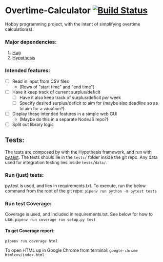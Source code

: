 # Overtime-Calculator [![Build Status](https://travis-ci.org/x10an14/overtime-calculator.svg?branch=master)](https://travis-ci.org/x10an14/overtime-calculator)
Hobby programming project, with the intent of simplifying overtime calculation(s).

### Major dependencies:
1. [Hug](https://github.com/timothycrosley/hug)
2. [Hypothesis](https://github.com/HypothesisWorks/hypothesis-python)

### Intended features:
- [ ] Read in input from CSV files
  * (Rows of "start time" and "end time")
- [ ] Have it keep track of current surplus/deficit
  * [ ] Have it also keep track of surplus/deficit _per_ week
  * [ ] Specify desired surplus/deficit to aim for (maybe also deadline so as to aim for a vacation?)
- [ ] Display these intended features in a simple web GUI
  * (Maybe do this in a separate NodeJS repo?)
- [ ] Split out library logic

## Tests:
The tests are composed by with the Hypothesis framework, and run with [py.test](https://github.com/pytest-dev/pytest).
The tests should lie in the `tests/` folder inside the git repo.
Any data used for integration testing lies inside `tests/data/`.

### Run (just) tests:
py.test is used, and lies in requirements.txt.
To execute, run the below command from the root of the git repo:
`pipenv run python -m pytest tests`

### Run test Coverage:
Coverage is used, and included in requirements.txt.
See below for how to use:
`pipenv run coverage run setup.py test`

#### To get Coverage report:
`pipenv run coverage html`

To open HTML up in Google Chrome from terminal:
`google-chrome htmlcov/index.html`
